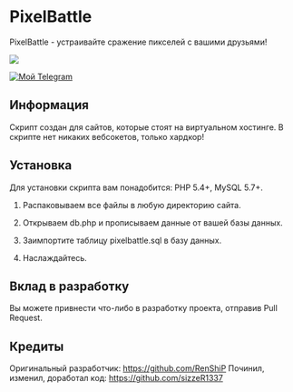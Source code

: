 # PixelBattle

PixelBattle - устраивайте сражение пикселей с вашими друзьями!

![](https://sun9-13.userapi.com/T7Gsapbrj2q_fbeG4PNxDWa_ssp3I5_1vJjtmw/yTtS1q_l22I.jpg)

[![Мой Telegram](https://img.shields.io/badge/Мой-Telegram-yellow.svg)](https://t.me/luntiz)

## Информация

Скрипт создан для сайтов, которые стоят на виртуальном хостинге. В скрипте нет никаких вебсокетов, только хардкор!

## Установка

Для установки скрипта вам понадобится: PHP 5.4+, MySQL 5.7+.

1) Распаковываем все файлы в любую директорию сайта.

2) Открываем db.php и прописываем данные от вашей базы данных.

3) Заимпортите таблицу pixelbattle.sql в базу данных.

4) Наслаждайтесь.

## Вклад в разработку

Вы можете привнести что-либо в разработку проекта, отправив Pull Request.

## Кредиты

Оригинальный разработчик: https://github.com/RenShiP
Починил, изменил, доработал код: https://github.com/sizzeR1337

